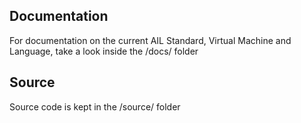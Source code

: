 ## Documentation
For documentation on the current AIL Standard, Virtual Machine and Language, take a look inside the /docs/ folder

## Source
Source code is kept in the /source/ folder

